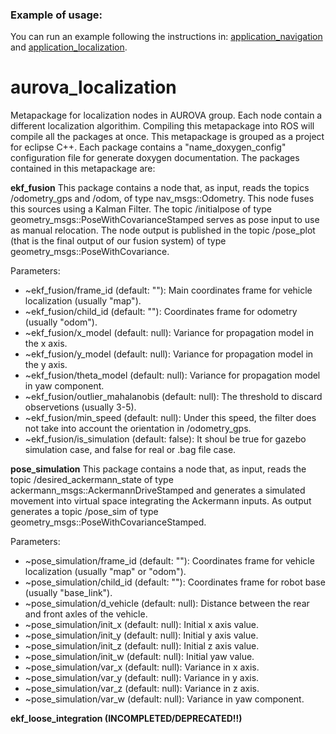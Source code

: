 ### Example of usage:

You can run an example following the instructions in: [application_navigation](https://github.com/AUROVA-LAB/application_navigation) and [application_localization](https://github.com/AUROVA-LAB/application_localization).

# aurova_localization
Metapackage for localization nodes in AUROVA group. Each node contain a different localization algorithim. Compiling this metapackage into ROS will compile all the packages at once. This metapackage is grouped as a project for eclipse C++. Each package contains a "name_doxygen_config" configuration file for generate doxygen documentation. The packages contained in this metapackage are:

**ekf_fusion**
This package contains a node that, as input, reads the topics /odometry_gps and /odom, of type nav_msgs::Odometry. This node fuses this sources using a Kalman Filter. The topic /initialpose of type geometry_msgs::PoseWithCovarianceStamped serves as pose input to use as manual relocation. The node output is published in the topic /pose_plot (that is the final output of our fusion system) of type geometry_msgs::PoseWithCovariance.

Parameters:
* ~ekf_fusion/frame_id (default: ""): Main coordinates frame for vehicle localization (usually "map").
* ~ekf_fusion/child_id (default: ""): Coordinates frame for odometry (usually "odom").
* ~ekf_fusion/x_model (default: null): Variance for propagation model in the x axis.
* ~ekf_fusion/y_model (default: null): Variance for propagation model in the y axis.
* ~ekf_fusion/theta_model (default: null): Variance for propagation model in yaw component.
* ~ekf_fusion/outlier_mahalanobis (default: null): The threshold to discard observetions (usually 3-5).
* ~ekf_fusion/min_speed (default: null): Under this speed, the filter does not take into account the orientation in /odometry_gps.
* ~ekf_fusion/is_simulation (default: false): It shoul be true for gazebo simulation case, and false for real or .bag file case.

**pose_simulation**
This package contains a node that, as input, reads the topic /desired_ackermann_state of type ackermann_msgs::AckermannDriveStamped and generates a simulated movement into virtual space integrating the Ackermann inputs. As output generates a topic /pose_sim of type geometry_msgs::PoseWithCovarianceStamped.

Parameters:
* ~pose_simulation/frame_id (default: ""): Coordinates frame for vehicle localization (usually "map" or "odom").
* ~pose_simulation/child_id (default: ""): Coordinates frame for robot base (usually "base_link").
* ~pose_simulation/d_vehicle (default: null): Distance between the rear and front axles of the vehicle.
* ~pose_simulation/init_x (default: null): Initial x axis value. 
* ~pose_simulation/init_y (default: null): Initial y axis value.
* ~pose_simulation/init_z (default: null): Initial z axis value.
* ~pose_simulation/init_w (default: null): Initial yaw value.
* ~pose_simulation/var_x (default: null): Variance in x axis.
* ~pose_simulation/var_y (default: null): Variance in y axis.
* ~pose_simulation/var_z (default: null): Variance in z axis.
* ~pose_simulation/var_w (default: null): Variance in yaw component. 

**ekf_loose_integration (INCOMPLETED/DEPRECATED!!)**  
